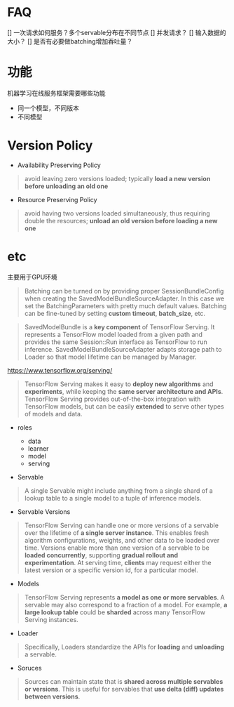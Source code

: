 # FAQ
[] 一次请求如何服务？多个servable分布在不同节点
[] 并发请求？
[] 输入数据的大小？
[] 是否有必要做batching增加吞吐量？


# 功能
机器学习在线服务框架需要哪些功能
- 同一个模型，不同版本
- 不同模型

# Version Policy
- Availability Preserving Policy
> avoid leaving zero versions loaded; typically **load a new version before unloading an old one**
- Resource Preserving Policy
> avoid having two versions loaded simultaneously, thus requiring double the resources; **unload an old version before loading a new one**


# etc

主要用于GPU环境
> Batching can be turned on by providing proper SessionBundleConfig when creating the SavedModelBundleSourceAdapter. In this case we set the BatchingParameters with pretty much default values. Batching can be fine-tuned by setting **custom timeout**, **batch_size**, etc.

> SavedModelBundle is a **key component** of TensorFlow Serving. It represents a TensorFlow model loaded from a given path and provides the same Session::Run interface as TensorFlow to run inference. SavedModelBundleSourceAdapter adapts storage path to Loader<SavedModelBundle> so that model lifetime can be managed by Manager.

https://www.tensorflow.org/serving/

> TensorFlow Serving makes it easy to **deploy new algorithms** and **experiments**, while keeping the **same server architecture and APIs**. TensorFlow Serving provides out-of-the-box integration with TensorFlow models, but can be easily **extended** to serve other types of models and data.

- roles
    - data
    - learner
    - model
    - serving

- Servable
> A single Servable might include anything from a single shard of a lookup table to a single model to a tuple of inference models.

- Servable Versions
> TensorFlow Serving can handle one or more versions of a servable over the lifetime of **a single server instance**. This enables fresh algorithm configurations, weights, and other data to be loaded over time. Versions enable more than one version of a servable to be **loaded concurrently**, supporting **gradual rollout and experimentation**. At serving time, **clients** may request either the latest version or a specific version id, for a particular model.

- Models
> TensorFlow Serving represents **a model as one or more servables**.
> A servable may also correspond to a fraction of a model. For example, **a large lookup table** could be **sharded** across many TensorFlow Serving instances.

- Loader
> Specifically, Loaders standardize the APIs for **loading** and **unloading** a servable.

- Soruces
> Sources can maintain state that is **shared across multiple servables or versions**. This is useful for servables that **use delta (diff) updates between versions**.